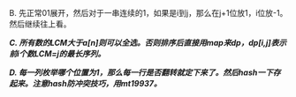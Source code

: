 B. 先正常01展开，然后对于一串连续的1，如果是i到j，那么在j+1位放1，i位放-1。然后继续往上看。

***C. 所有数的LCM大于a[n]则可以全选。否则排序后直接用map来dp，dp[i,j]表示前i个数LCM=j的最长序列。***

***D. 每一列枚举哪个位置为1，那么每一行是否翻转就定下来了。然后hash一下存起来。注意hash防冲突技巧，用mt19937。***
